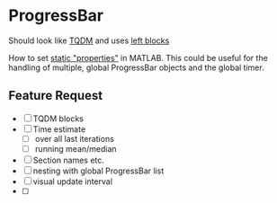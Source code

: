 ProgressBar
=======================

Should look like [TQDM](https://github.com/tqdm/tqdm) and uses [left blocks](http://www.w3schools.com/charsets/ref_utf_block.asp)

How to set [static "properties"](http://stackoverflow.com/a/14571266) in MATLAB. This could be useful for the handling of multiple, global ProgressBar objects and the global timer.


Feature Request
----------------------

- [ ] TQDM blocks
- [ ] Time estimate
    - [ ] over all last iterations
    - [ ] running mean/median
- [ ] Section names etc.
- [ ] nesting with global ProgressBar list
- [ ] visual update interval
- [ ]
